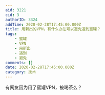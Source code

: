 ```yaml
---
aid: 3221
cid: 3
authorID: 3324
addTime: 2020-02-28T17:45:00.000Z
title: 用新出的VPN，有什么办法可以避免遇到蜜罐？
tags:
    - 蜜罐
    - VPN
    - 用新出
    - 遇到
    - 避免
comments: []
date: 2020-02-28T17:45:00.000Z
category: 技术
---
```


有网友因为用了蜜罐VPN，被喝茶么？
